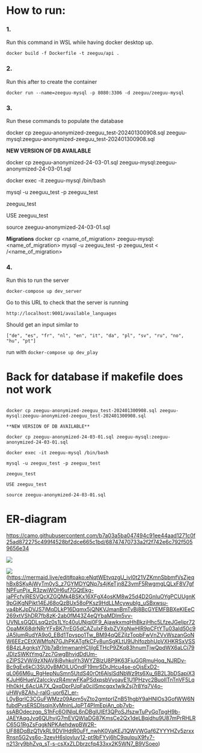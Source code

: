 # How to run:

### 1.

Run this command in WSL while having docker desktop up.

``docker build -f Dockerfile -t zeeguu/api .``

### 2.

Run this after to create the container

``docker run --name=zeeguu-mysql -p 8080:3306 -d zeeguu/zeeguu-mysql``

### 3.

Run these commands to populate the database

docker cp zeeguu-anonymized-zeeguu_test-202401300908.sql zeeguu-mysql:zeeguu-anonymized-zeeguu_test-202401300908.sql

**NEW VERSION OF DB AVAILABLE** 

docker cp zeeguu-anonymized-24-03-01.sql zeeguu-mysql:zeeguu-anonymized-24-03-01.sql

docker exec -it zeeguu-mysql /bin/bash

mysql -u zeeguu_test -p zeeguu_test

zeeguu_test

USE zeeguu_test

source zeeguu-anonymized-24-03-01.sql

**Migrations**
docker cp <name_of_migration> zeeguu-mysql:<name_of_migration>
mysql -u zeeguu_test -p zeeguu_test < /<name_of_migration>

### 4.


Run this to run the server

``docker-compose up dev_server``

Go to this URL to check that the server is running

``http://localhost:9001/available_languages``

Should get an input similar to

``["de", "es", "fr", "nl", "en", "it", "da", "pl", "sv", "ru", "no", "hu", "pt"]``

run with ``docker-compose up dev_play``

# Back for database if makefile does not work

````

docker cp zeeguu-anonymized-zeeguu_test-202401300908.sql zeeguu-mysql:zeeguu-anonymized-zeeguu_test-202401300908.sql

**NEW VERSION OF DB AVAILABLE** 

docker cp zeeguu-anonymized-24-03-01.sql zeeguu-mysql:zeeguu-anonymized-24-03-01.sql

docker exec -it zeeguu-mysql /bin/bash

mysql -u zeeguu_test -p zeeguu_test

zeeguu_test

USE zeeguu_test

source zeeguu-anonymized-24-03-01.sql

````
# ER-diagram

https://camo.githubusercontent.com/b7a03a5ba047494c91ee44aad1271c0f25ad872275c499f4528bf2dce665c1bd/68747470733a2f2f742e6c792f5059656e34

[![](https://mermaid.ink/img/pako:eNq1Wktz2zYQ_isczvTmZOw4dh3fOs2lh_aSW8czGIiELFQkwQKgbEXKf-8CJEgAXD4spzrYEnYBLBb7-HbJU5qJnKWP6S-_JN92oinyZMOSRrE8eeF6l_zJZEl5_rHgB_ZUPVVMfuX0WdLyqUrgA7P-EklONW1_0-JZEKWpVsmpHTEfXumEvTKZccWIEo3MGOF5st0PLDnLeEmLpGS0Go-q3Bujmmlesv5LS_rR_uvEkJpnBUtOSSgEbFrvwyGpFNkylrcCRfyNLNDxglbPDX1m-KS6EDRnckRUWvLqOdFcF2w0Shu9E1KNxjNRaVbp0fhOl8XvEzTVlCWVx1CsFyFzkonG5-91WTebgqsdqGHQqJu43ZOcb7c8awodrbmRYs-qcCxnBdMsDwcPPGcCuSgwNJmczx8-iJO7NG8zezEbmu2Tx2RHVXi3F81C2U6IkcR3qpD7NAS3bmzOvpFG-hlL0Ctm9oRa1DwjJa3hXPC3O5gdXcc6pp6mDhOOtxPcKOZpxFjXgh4PVGY7Kq0hRie26jXjyQ84yPkULDt1jrfw9sQT4hTR3U1c68L1KJLRbMdgc_s_3L4jnhaj0YQ5OdV1wYCAWe8iqTZC7MHp906sDVVwZ0oSBRvnTcF8bxgTl0VzG2DqArkUyxoNSQJCjJQs04RW6oVJlcScooAQReA7kwcI7YjPVOxVk1rSDHTBSBDi46hxHs7tHW8wp3NrIh7TUyokf-YVbKaSrRTlU7pmkpZwnsJO0sJN0SBor--B264aXspIvWh4CQdbOcfO2EnCBUIzmuNYsgzDuubV0fBDpobLyseELddkK8A-dJMfkeUKRmU1yhZudkeNbs0hgPjmSA8NwD9rk798S_XN2ruUVZPGTFOgBLFpzN4nvM07Sy053BvEdvBkhcoUcpzWOdkWIIVO3FTkQprafI1VDvDst6IUSieVj9L6XXxbmlDRnNuHpjjWkoNJyVlYH8kEQBxt_YkrWMH5UTe-HINC3DWOjxUFVYyHeXUgBuZGsaikr9bAIaKqGMNkBQXHIAU7sIKUvErmGehrMnYDDmHfnoyILdHMZAAH8HoVdUfvgkjH7rJAm8ymkM88M0I9xaHYcqzLfotocSo9enDHBH5BwGaCYI0zXJwqW08ZFk0i8XIB9UxFrKWsBCzelImQ1hU1bZA6D5HOO2bPKhqdibL1iQXeFVrAqymbPtp9MJISxcEkYVUztpwsnBpCtNqvxZTyU9FYN-7A84dxuzjuBU2vW6xjRnCriyQzidkPKhgUy7HKM4Djhchowb8bP7HD3hUPoXGKNYqREcOyZTjQPrr9pSDaTuwBD6KRPTsaoKQmYdkpqSHUiYoWEAHr40wQi_meUvtFbN25A4blUw-FGhot5nJUK5DrB4xvoJEFwgQH88pZlOUpNUy8hF3cWj318pwX9CeiVcxWxAiD3m_Yf-ijHFOZ5LVJ5hjgo0qTTNKXYoT6-iwLVQCJMnCbKw2SPxhTir1aMTN3pTM7q0tmzK5dkGx5AeWFgeJCBjtNsdkvymd1xMtNrlsHA0aIyKrZ9PoHiTbHGbkj3qe0G9iAhofqBGN-U6vjwuPYfOC7fHcG96OlX9p0CS0SWGJZBhfsqhuHgeIKcQVbHBxmWGPSCrvBnXdK_4th27g1pign2dCK8uuDoH3rWK2fEaqUyDjFDGfSSLwFFkzlnHSQGLTIXTOrG3m706G22C3nUHiLkNto3JGiCqQrMifmQTDpGIcGwIjx8niB43GvmMjZYQbJDId-1YGpdw5xHpOiXByT7e-FzoVnlZh1L_cXo9bWm3peLVRaAeG8lIcbioU8fToYNOCjuVmm96eLEV6bkTRKAHPyzrIuJIcVTapRa3hRueBHbba1yTldVnSQnP9HZYdPJYJWoNfoeFMLMZ6HdhEDXU1NyA0iQNqOMxMG5OoxLausbzuubfcs6rptSuKthDf2JYPO4vsaloOtVvzfhrUNopUdgaH480dZSXkxe8bAyvxORGcvJlZHoXv5wrx1prABLLS6Dqip3i3USNZiXSYFNzDPhtMVrO72Uqz31XNC0VVDpvBqQEtaVkQrCZkrmJwZzPHgeXjikuebBDVAKAuFFC30NBntWHLdelrQaBhHDOt1tsAyPWUD5dAML1YwI9R3F9zT-B0vIvFRdkChwYEWDcb9CpGKDKjWjxNwWBLDkBm9jnE-qlG8wJipBS5TI6JFUbMK7eFNh1C-Z4sHH9pt43IOZ7jMUgJxtY3OcfegkW12myoBjcGCm-CJBFCzNWi28O6Bla2PXSYKdZHCS7tYaAvn8C7E8eo5gAQ903veNJh952T8wGLpeUUkSbVlcmZ-TPfnO11LRnPTVa7YixpTc2Fozmyi5y0Z28p26SXDrCUDSViVjb3NI11mjF6jaSLWJEviOR0gboMFjhl2lP6TwvGs_-Hu95O8b8aTLG4eN1170vufDoap1pqsedS00BOx-RugZfmTJFi1n309otPtjist5PEdlz_1lsu-Ei8V-I3Y0A0vggfLtsZApCD_KGcMqBfYrbRocfjkg3xxnmaMjWOSMSS8o7M594h76kaDl1W-Nuwr_MZfdfmje9Nl8o2Z39sXZvq-dnqVlu1bl-ljao8FZd2OgYOlxj0q1gC8KYyDGFbaaPHtWGXpo5YNu0rbFwG6lzTdYE2rv4Xwf6aPp_Q1ffxw9_n64_Xtw8PDl5vPN9c3d5-v0mP6-OvNx7vPn25vP909fHq4v_n1y4-r9Ltd4Ba4r6_v7j_d3n-5v71_-HJ_lbKcg2n82b5Hal8n_fEfw-V8bg?type=png)](https://mermaid.live/edit#pako:eNq1Wktz2zYQ_isczvTmZOw4dh3fOs2lh_aSW8czGIiELFQkwQKgbEXKf-8CJEgAXD4spzrYEnYBLBb7-HbJU5qJnKWP6S-_JN92oinyZMOSRrE8eeF6l_zJZEl5_rHgB_ZUPVVMfuX0WdLyqUrgA7P-EklONW1_0-JZEKWpVsmpHTEfXumEvTKZccWIEo3MGOF5st0PLDnLeEmLpGS0Go-q3Bujmmlesv5LS_rR_uvEkJpnBUtOSSgEbFrvwyGpFNkylrcCRfyNLNDxglbPDX1m-KS6EDRnckRUWvLqOdFcF2w0Shu9E1KNxjNRaVbp0fhOl8XvEzTVlCWVx1CsFyFzkonG5-91WTebgqsdqGHQqJu43ZOcb7c8awodrbmRYs-qcCxnBdMsDwcPPGcCuSgwNJmczx8-iJO7NG8zezEbmu2Tx2RHVXi3F81C2U6IkcR3qpD7NAS3bmzOvpFG-hlL0Ctm9oRa1DwjJa3hXPC3O5gdXcc6pp6mDhOOtxPcKOZpxFjXgh4PVGY7Kq0hRie26jXjyQ84yPkULDt1jrfw9sQT4hTR3U1c68L1KJLRbMdgc_s_3L4jnhaj0YQ5OdV1wYCAWe8iqTZC7MHp906sDVVwZ0oSBRvnTcF8bxgTl0VzG2DqArkUyxoNSQJCjJQs04RW6oVJlcScooAQReA7kwcI7YjPVOxVk1rSDHTBSBDi46hxHs7tHW8wp3NrIh7TUyokf-YVbKaSrRTlU7pmkpZwnsJO0sJN0SBor--B264aXspIvWh4CQdbOcfO2EnCBUIzmuNYsgzDuubV0fBDpobLyseELddkK8A-dJMfkeUKRmU1yhZudkeNbs0hgPjmSA8NwD9rk798S_XN2ruUVZPGTFOgBLFpzN4nvM07Sy053BvEdvBkhcoUcpzWOdkWIIVO3FTkQprafI1VDvDst6IUSieVj9L6XXxbmlDRnNuHpjjWkoNJyVlYH8kEQBxt_YkrWMH5UTe-HINC3DWOjxUFVYyHeXUgBuZGsaikr9bAIaKqGMNkBQXHIAU7sIKUvErmGehrMnYDDmHfnoyILdHMZAAH8HoVdUfvgkjH7rJAm8ymkM88M0I9xaHYcqzLfotocSo9enDHBH5BwGaCYI0zXJwqW08ZFk0i8XIB9UxFrKWsBCzelImQ1hU1bZA6D5HOO2bPKhqdibL1iQXeFVrAqymbPtp9MJISxcEkYVUztpwsnBpCtNqvxZTyU9FYN-7A84dxuzjuBU2vW6xjRnCriyQzidkPKhgUy7HKM4Djhchowb8bP7HD3hUPoXGKNYqREcOyZTjQPrr9pSDaTuwBD6KRPTsaoKQmYdkpqSHUiYoWEAHr40wQi_meUvtFbN25A4blUw-FGhot5nJUK5DrB4xvoJEFwgQH88pZlOUpNUy8hF3cWj318pwX9CeiVcxWxAiD3m_Yf-ijHFOZ5LVJ5hjgo0qTTNKXYoT6-iwLVQCJMnCbKw2SPxhTir1aMTN3pTM7q0tmzK5dkGx5AeWFgeJCBjtNsdkvymd1xMtNrlsHA0aIyKrZ9PoHiTbHGbkj3qe0G9iAhofqBGN-U6vjwuPYfOC7fHcG96OlX9p0CS0SWGJZBhfsqhuHgeIKcQVbHBxmWGPSCrvBnXdK_4th27g1pign2dCK8uuDoH3rWK2fEaqUyDjFDGfSSLwFFkzlnHSQGLTIXTOrG3m706G22C3nUHiLkNto3JGiCqQrMifmQTDpGIcGwIjx8niB43GvmMjZYQbJDId-1YGpdw5xHpOiXByT7e-FzoVnlZh1L_cXo9bWm3peLVRaAeG8lIcbioU8fToYNOCjuVmm96eLEV6bkTRKAHPyzrIuJIcVTapRa3hRueBHbba1yTldVnSQnP9HZYdPJYJWoNfoeFMLMZ6HdhEDXU1NyA0iQNqOMxMG5OoxLausbzuubfcs6rptSuKthDf2JYPO4vsaloOtVvzfhrUNopUdgaH480dZSXkxe8bAyvxORGcvJlZHoXv5wrx1prABLLS6Dqip3i3USNZiXSYFNzDPhtMVrO72Uqz31XNC0VVDpvBqQEtaVkQrCZkrmJwZzPHgeXjikuebBDVAKAuFFC30NBntWHLdelrQaBhHDOt1tsAyPWUD5dAML1YwI9R3F9zT-B0vIvFRdkChwYEWDcb9CpGKDKjWjxNwWBLDkBm9jnE-qlG8wJipBS5TI6JFUbMK7eFNh1C-Z4sHH9pt43IOZ7jMUgJxtY3OcfegkW12myoBjcGCm-CJBFCzNWi28O6Bla2PXSYKdZHCS7tYaAvn8C7E8eo5gAQ903veNJh952T8wGLpeUUkSbVlcmZ-TPfnO11LRnPTVa7YixpTc2Fozmyi5y0Z28p26SXDrCUDSViVjb3NI11mjF6jaSLWJEviOR0gboMFjhl2lP6TwvGs_-Hu95O8b8aTLG4eN1170vufDoap1pqsedS00BOx-RugZfmTJFi1n309otPtjist5PEdlz_1lsu-Ei8V-I3Y0A0vggfLtsZApCD_KGcMqBfYrbRocfjkg3xxnmaMjWOSMSS8o7M594h76kaDl1W-Nuwr_MZfdfmje9Nl8o2Z39sXZvq-dnqVlu1bl-ljao8FZd2OgYOlxj0q1gC8KYyDGFbaaPHtWGXpo5YNu0rbFwG6lzTdYE2rv4Xwf6aPp_Q1ffxw9_n64_Xtw8PDl5vPN9c3d5-v0mP6-OvNx7vPn25vP909fHq4v_n1y4-r9Ltd4Ba4r6_v7j_d3n-5v71_-HJ_lbKcg2n82b5Hal8n_fEfw-V8bg)

[![](https://mermaid.ink/img/pako:eNqtWEtvqzgU_ivI0t21VZKmnSbbmfVsZjeqhBx8SKyAjWyTm0yS_z7GYMDYQNp7s4jKeTjn8Z3vmF5RwgmgLQLxF8V7gfNPFunPjx_R3zwiWOH6uf7GQtEkg-jaPFcfylRESVQcXZGQMk4BSKx16XFgX4osKM8w25d4D2GnIuOYgPCUUgnK9pGiKgNPikt14EJ68oQzBUx58oPKsz9HdLLMcywublg_uSBxwsu-va4bKJpDVJS7jMqDLkP16Dqmx5jQNKVJmanBmTvBj8BcGYEMFBBXeKIEeC269xtVShDR7fb8zK-2ab0fM43Z4eQYbaMDlm5vv-UVNLsGQDLsqQz0s1LYc40uUNjqj0F9_AjawkxmqHhBkzjHhc5LfzeJGeljpr72OpaMK68drNRrYFxBK7rrEG5dCAZuIxF8xbZVXgNwHlR9pCFtYTu03aId50c9JA5IumRudYA9o0_EBd1Tpvspo1Tw_BM94qQEZjIzTopbFwVnZVvWszanGoNW6EEzCEtXWMfpN7GJhPKATgfkCFv8unSgKLtU9lJhIfozbhUpVXHKRSxVSS6B4zLAgnksY70b7aBrlmwnanHCIjlgETHcP9ZKq83hnumTjwQpdWX6aLCi79JDlzSWKtYmg7zc7GwgBhvjdDdUm-cZlPS2VWi9zXNAV8jBvhkoYh3WYZBlzU8P9K63FiuGGRmuHoq_NJRDv-Bc9gEx6kCi3SU0yBMOlLUOndF19mrSDrJHcu4se-oOjsExD2-qL066M6u_RgHepNuSmn5UtdS40rOt6AlsISdNbWz9ts6Xu_6B2L3bDSapiX3KJuH6HueV2aIcckyzR4mrwFKaPSdxpsbVvoayE1U1PHzyc2BuoIITnTnVF5LqHh0kH_6AcUA7X_QxqDprPJqFa0ciISmcgqx1wlkZsj7r8Yq7V4o-uHWy8ZAhJ-ralG-uor6ZI_er-L0yBqrIC3CGuFWMzz09Apm5yZto2gmtprIZnB51hgbY9aHNIOs3GofWW6NfubdPvsERSDIsqjnXyMninLJpPT4PImEpiAn_ob7vb-ssABOdeczgp_S1hFc6OINIqL6nDBgIUlEf3QPoSJfszwTuPyGoTpgH9b-JAEYAqgJvq6QUhvjG7mEVQWlaDG87KmsCe2Qx1deLBqjdhu9U87mPrRHLRC65G1RgZsFqgkNPKAehdwpBW2R-UF88DqBzQ1VkRL9DVIHdtR0uFf_nwhK0VaKEJ1QWVWGaf6ZYYYHZv5zrxxRnsn5G2ys6o-3zevH6slovluv12-pt9bFYvj6hC9qulpuX9fv7-n213ry9bhZvq_sT-s-csXxZLDbrzcfq433xx2K5WN7_B9VSoeo?type=png)](https://mermaid.live/edit#pako:eNqtWEtvqzgU_ivI0t21VZKmnSbbmfVsZjeqhBx8SKyAjWyTm0yS_z7GYMDYQNp7s4jKeTjn8Z3vmF5RwgmgLQLxF8V7gfNPFunPjx_R3zwiWOH6uf7GQtEkg-jaPFcfylRESVQcXZGQMk4BSKx16XFgX4osKM8w25d4D2GnIuOYgPCUUgnK9pGiKgNPikt14EJ68oQzBUx58oPKsz9HdLLMcywublg_uSBxwsu-va4bKJpDVJS7jMqDLkP16Dqmx5jQNKVJmanBmTvBj8BcGYEMFBBXeKIEeC269xtVShDR7fb8zK-2ab0fM43Z4eQYbaMDlm5vv-UVNLsGQDLsqQz0s1LYc40uUNjqj0F9_AjawkxmqHhBkzjHhc5LfzeJGeljpr72OpaMK68drNRrYFxBK7rrEG5dCAZuIxF8xbZVXgNwHlR9pCFtYTu03aId50c9JA5IumRudYA9o0_EBd1Tpvspo1Tw_BM94qQEZjIzTopbFwVnZVvWszanGoNW6EEzCEtXWMfpN7GJhPKATgfkCFv8unSgKLtU9lJhIfozbhUpVXHKRSxVSS6B4zLAgnksY70b7aBrlmwnanHCIjlgETHcP9ZKq83hnumTjwQpdWX6aLCi79JDlzSWKtYmg7zc7GwgBhvjdDdUm-cZlPS2VWi9zXNAV8jBvhkoYh3WYZBlzU8P9K63FiuGGRmuHoq_NJRDv-Bc9gEx6kCi3SU0yBMOlLUOndF19mrSDrJHcu4se-oOjsExD2-qL066M6u_RgHepNuSmn5UtdS40rOt6AlsISdNbWz9ts6Xu_6B2L3bDSapiX3KJuH6HueV2aIcckyzR4mrwFKaPSdxpsbVvoayE1U1PHzyc2BuoIITnTnVF5LqHh0kH_6AcUA7X_QxqDprPJqFa0ciISmcgqx1wlkZsj7r8Yq7V4o-uHWy8ZAhJ-ralG-uor6ZI_er-L0yBqrIC3CGuFWMzz09Apm5yZto2gmtprIZnB51hgbY9aHNIOs3GofWW6NfubdPvsERSDIsqjnXyMninLJpPT4PImEpiAn_ob7vb-ssABOdeczgp_S1hFc6OINIqL6nDBgIUlEf3QPoSJfszwTuPyGoTpgH9b-JAEYAqgJvq6QUhvjG7mEVQWlaDG87KmsCe2Qx1deLBqjdhu9U87mPrRHLRC65G1RgZsFqgkNPKAehdwpBW2R-UF88DqBzQ1VkRL9DVIHdtR0uFf_nwhK0VaKEJ1QWVWGaf6ZYYYHZv5zrxxRnsn5G2ys6o-3zevH6slovluv12-pt9bFYvj6hC9qulpuX9fv7-n213ry9bhZvq_sT-s-csXxZLDbrzcfq433xx2K5WN7_B9VSoeo)(https://mermaid.live/edit#pako:eNqtWEtvqzgU_ivI0t21VZKmnSbbmfVsZjeqhBx8SKyAjWyTm0yS_z7GYMDYQNp7s4jKeTjn8Z3vmF5RwgmgLQLxF8V7gfNPFunPjx_R3zwiWOH6uf7GQtEkg-jaPFcfylRESVQcXZGQMk4BSKx16XFgX4osKM8w25d4D2GnIuOYgPCUUgnK9pGiKgNPikt14EJ68oQzBUx58oPKsz9HdLLMcywublg_uSBxwsu-va4bKJpDVJS7jMqDLkP16Dqmx5jQNKVJmanBmTvBj8BcGYEMFBBXeKIEeC269xtVShDR7fb8zK-2ab0fM43Z4eQYbaMDlm5vv-UVNLsGQDLsqQz0s1LYc40uUNjqj0F9_AjawkxmqHhBkzjHhc5LfzeJGeljpr72OpaMK68drNRrYFxBK7rrEG5dCAZuIxF8xbZVXgNwHlR9pCFtYTu03aId50c9JA5IumRudYA9o0_EBd1Tpvspo1Tw_BM94qQEZjIzTopbFwVnZVvWszanGoNW6EEzCEtXWMfpN7GJhPKATgfkCFv8unSgKLtU9lJhIfozbhUpVXHKRSxVSS6B4zLAgnksY70b7aBrlmwnanHCIjlgETHcP9ZKq83hnumTjwQpdWX6aLCi79JDlzSWKtYmg7zc7GwgBhvjdDdUm-cZlPS2VWi9zXNAV8jBvhkoYh3WYZBlzU8P9K63FiuGGRmuHoq_NJRDv-Bc9gEx6kCi3SU0yBMOlLUOndF19mrSDrJHcu4se-oOjsExD2-qL066M6u_RgHepNuSmn5UtdS40rOt6AlsISdNbWz9ts6Xu_6B2L3bDSapiX3KJuH6HueV2aIcckyzR4mrwFKaPSdxpsbVvoayE1U1PHzyc2BuoIITnTnVF5LqHh0kH_6AcUA7X_QxqDprPJqFa0ciISmcgqx1wlkZsj7r8Yq7V4o-uHWy8ZAhJ-ralG-uor6ZI_er-L0yBqrIC3CGuFWMzz09Apm5yZto2gmtprIZnB51hgbY9aHNIOs3GofWW6NfubdPvsERSDIsqjnXyMninLJpPT4PImEpiAn_ob7vb-ssABOdeczgp_S1hFc6OINIqL6nDBgIUlEf3QPoSJfszwTuPyGoTpgH9b-JAEYAqgJvq6QUhvjG7mEVQWlaDG87KmsCe2Qx1deLBqjdhu9U87mPrRHLRC65G1RgZsFqgkNPKAehdwpBW2R-UF88DqBzQ1VkRL9DVIHdtR0uFf_nwhK0VaKEJ1QWVWGaf6ZYYYHZv5zrxxRnsn5G2ys6o-3zevH6slovluv12-pt9bFYvj6hC9qulpuX9fv7-n213ry9bhZvq_sT-s-csXxZLDbrzcfq433xx2K5WN7_B9VSoeo)

